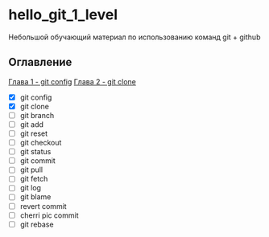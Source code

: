 # hello_git_1_level
Небольшой обучающий материал по использованию команд git + github

## Оглавление
[Глава 1 - git config](ch1.md)
[Глава 2 - git clone](ch2.md)

- [x] git config
- [x] git clone
- [ ] git branch
- [ ] git add
- [ ] git reset
- [ ] git checkout
- [ ] git status
- [ ] git commit
- [ ] git pull
- [ ] git fetch
- [ ] git log
- [ ] git blame
- [ ] revert commit
- [ ] cherri pic commit
- [ ] git rebase
